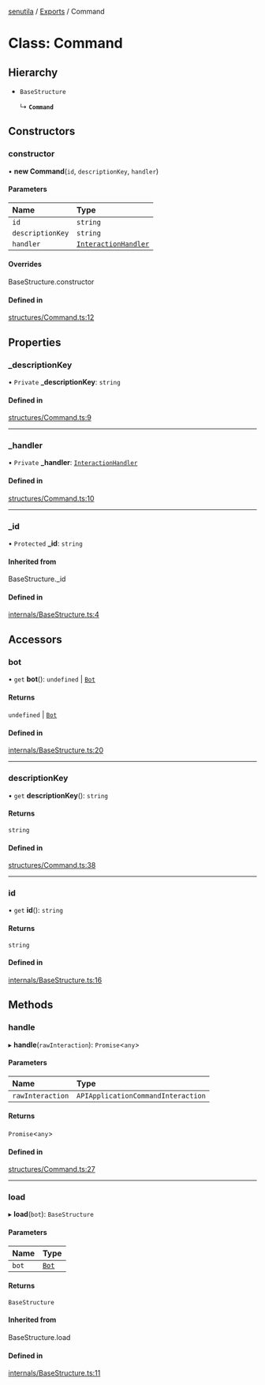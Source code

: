 [senutila](../docs/README.md) / [Exports](../modules.md) / Command

# Class: Command

## Hierarchy

- `BaseStructure`

  ↳ **`Command`**

## Constructors

### constructor

• **new Command**(`id`, `descriptionKey`, `handler`)

#### Parameters

| Name | Type |
| :------ | :------ |
| `id` | `string` |
| `descriptionKey` | `string` |
| `handler` | [`InteractionHandler`](../modules.md#interactionhandler) |

#### Overrides

BaseStructure.constructor

#### Defined in

[structures/Command.ts:12](https://github.com/edazpotato/senutila/blob/caba2d1/src/structures/Command.ts#L12)

## Properties

### \_descriptionKey

• `Private` **\_descriptionKey**: `string`

#### Defined in

[structures/Command.ts:9](https://github.com/edazpotato/senutila/blob/caba2d1/src/structures/Command.ts#L9)

___

### \_handler

• `Private` **\_handler**: [`InteractionHandler`](../modules.md#interactionhandler)

#### Defined in

[structures/Command.ts:10](https://github.com/edazpotato/senutila/blob/caba2d1/src/structures/Command.ts#L10)

___

### \_id

• `Protected` **\_id**: `string`

#### Inherited from

BaseStructure.\_id

#### Defined in

[internals/BaseStructure.ts:4](https://github.com/edazpotato/senutila/blob/caba2d1/src/internals/BaseStructure.ts#L4)

## Accessors

### bot

• `get` **bot**(): `undefined` \| [`Bot`](Bot.md)

#### Returns

`undefined` \| [`Bot`](Bot.md)

#### Defined in

[internals/BaseStructure.ts:20](https://github.com/edazpotato/senutila/blob/caba2d1/src/internals/BaseStructure.ts#L20)

___

### descriptionKey

• `get` **descriptionKey**(): `string`

#### Returns

`string`

#### Defined in

[structures/Command.ts:38](https://github.com/edazpotato/senutila/blob/caba2d1/src/structures/Command.ts#L38)

___

### id

• `get` **id**(): `string`

#### Returns

`string`

#### Defined in

[internals/BaseStructure.ts:16](https://github.com/edazpotato/senutila/blob/caba2d1/src/internals/BaseStructure.ts#L16)

## Methods

### handle

▸ **handle**(`rawInteraction`): `Promise`<`any`\>

#### Parameters

| Name | Type |
| :------ | :------ |
| `rawInteraction` | `APIApplicationCommandInteraction` |

#### Returns

`Promise`<`any`\>

#### Defined in

[structures/Command.ts:27](https://github.com/edazpotato/senutila/blob/caba2d1/src/structures/Command.ts#L27)

___

### load

▸ **load**(`bot`): `BaseStructure`

#### Parameters

| Name | Type |
| :------ | :------ |
| `bot` | [`Bot`](Bot.md) |

#### Returns

`BaseStructure`

#### Inherited from

BaseStructure.load

#### Defined in

[internals/BaseStructure.ts:11](https://github.com/edazpotato/senutila/blob/caba2d1/src/internals/BaseStructure.ts#L11)
